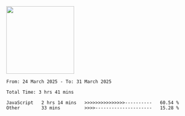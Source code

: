 <img height="180em" src="https://github-readme-stats-eight-theta.vercel.app/api?username=bkundev&show_icons=true&theme=radical&include_all_commits=true&count_private=true"/>
<!--START_SECTION:waka-->

```all_time
From: 24 March 2025 - To: 31 March 2025

Total Time: 3 hrs 41 mins

JavaScript   2 hrs 14 mins   >>>>>>>>>>>>>>>----------   60.54 %
Other        33 mins         >>>>---------------------   15.28 %
```

<!--END_SECTION:waka-->

